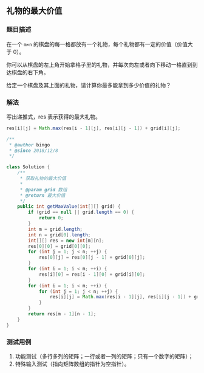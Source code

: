 ## 礼物的最大价值

### 题目描述
在一个 `m×n` 的棋盘的每一格都放有一个礼物，每个礼物都有一定的价值（价值大于 0）。

你可以从棋盘的左上角开始拿格子里的礼物，并每次向左或者向下移动一格直到到达棋盘的右下角。

给定一个棋盘及其上面的礼物，请计算你最多能拿到多少价值的礼物？

### 解法
写出递推式，res 表示获得的最大礼物。

```java
res[i][j] = Math.max(res[i - 1][j], res[i][j - 1]) + grid[i][j];
```


```java
/**
 * @author bingo
 * @since 2018/12/8
 */

class Solution {
    /**
     * 获取礼物的最大价值
     *
     * @param grid 数组
     * @return 最大价值
     */
    public int getMaxValue(int[][] grid) {
        if (grid == null || grid.length == 0) {
            return 0;
        }
        int m = grid.length;
        int n = grid[0].length;
        int[][] res = new int[m][n];
        res[0][0] = grid[0][0];
        for (int j = 1; j < n; ++j) {
            res[0][j] = res[0][j - 1] + grid[0][j];
        }
        for (int i = 1; i < m; ++i) {
            res[i][0] = res[i - 1][0] + grid[i][0];
        }
        for (int i = 1; i < m; ++i) {
            for (int j = 1; j < n; ++j) {
                res[i][j] = Math.max(res[i - 1][j], res[i][j - 1]) + grid[i][j];
            }
        }
        return res[m - 1][n - 1];
    }
}
```

### 测试用例
1. 功能测试（多行多列的矩阵；一行或者一列的矩阵；只有一个数字的矩阵）；
2. 特殊输入测试（指向矩阵数组的指针为空指针）。